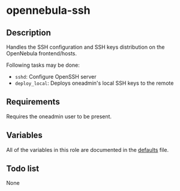 # opennebula-ssh

## Description

Handles the SSH configuration and SSH keys distribution on the OpenNebula frontend/hosts.

Following tasks may be done:

- `sshd`: Configure OpenSSH server
- `deploy_local`: Deploys oneadmin's local SSH keys to the remote

## Requirements

Requires the oneadmin user to be present.

## Variables

All of the variables in this role are documented in the [defaults](defaults/main.yml) file.

## Todo list

None

[1]: https://github.com/OpenNebula/infra/wiki/Creating-course-environments
